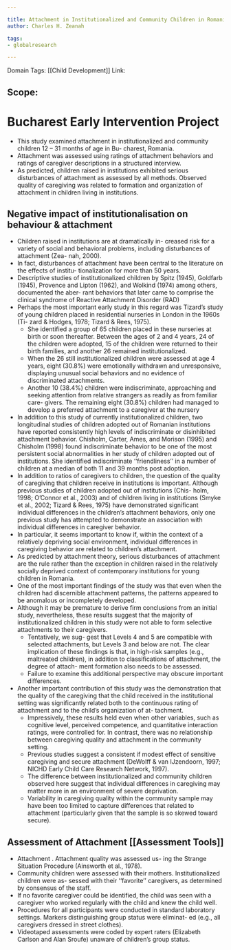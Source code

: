 ```yaml
---

title: Attachment in Institutionalized and Community Children in Romania
author: Charles H. Zeanah

tags:
- globalresearch

---
```

Domain Tags: [[Child Development]]
Link: 

## Scope:

# Bucharest Early Intervention Project

- This study examined attachment in institutionalized and community children 12 – 31 months of age in Bu- charest, Romania. 
- Attachment was assessed using ratings of attachment behaviors and ratings of caregiver descriptions in a structured interview. 
- As predicted, children raised in institutions exhibited serious disturbances of attachment as assessed by all methods. Observed quality of caregiving was related to formation and organization of attachment in children living in institutions. 

## Negative impact of institutionalisation on behaviour & attachment

- Children raised in institutions are at dramatically in- creased risk for a variety of social and behavioral problems, including disturbances of attachment (Zea- nah, 2000).
-  In fact, disturbances of attachment have been central to the literature on the effects of institu- tionalization for more than 50 years. 
- Descriptive studies of institutionalized children by Spitz (1945), Goldfarb (1945), Provence and Lipton (1962), and Wolkind (1974) among others, documented the aber- rant behaviors that later came to comprise the clinical syndrome of Reactive Attachment Disorder (RAD) 
- Perhaps the most important early study in this regard was Tizard’s study of young children placed in residential nurseries in London in the 1960s (Ti- zard & Hodges, 1978; Tizard & Rees, 1975). 
	- She identified a group of 65 children placed in these nurseries at birth or soon thereafter. Between the ages of 2 and 4 years, 24 of the children were adopted, 15 of the children were returned to their birth families, and another 26 remained institutionalized. 
	- When the 26 still institutionalized children were assessed at age 4 years, eight (30.8%) were emotionally withdrawn and unresponsive, displaying unusual social behaviors and no evidence of discriminated attachments. 
	- Another 10 (38.4%) children were indiscriminate, approaching and seeking attention from relative strangers as readily as from familiar care- givers. The remaining eight (30.8%) children had managed to develop a preferred attachment to a caregiver at the nursery
- In addition to this study of currently institutionalized children, two longitudinal studies of children adopted out of Romanian institutions have reported consistently high levels of indiscriminate or disinhibited attachment behavior. Chisholm, Carter, Ames, and Morison (1995) and Chisholm (1998) found indiscriminate behavior to be one of the most persistent social abnormalities in her study of children adopted out of institutions. She identified indiscriminate ‘‘friendliness’’ in a number of children at a median of both 11 and 39 months post adoption.
- In addition to ratios of caregivers to children, the question of the quality of caregiving that children receive in institutions is important. Although previous studies of children adopted out of institutions (Chis- holm, 1998; O’Connor et al., 2003) and of children living in institutions (Smyke et al., 2002; Tizard & Rees, 1975) have demonstrated significant individual differences in the children’s attachment behaviors, only one previous study has attempted to demonstrate an association with individual differences in caregiver behavior. 
- In particular, it seems important to know if, within the context of a relatively depriving social environment, individual differences in caregiving behavior are related to children’s attachment. 
- As predicted by attachment theory, serious disturbances of attachment are the rule rather than the exception in children raised in the relatively socially deprived context of contemporary institutions for young children in Romania.  
- One of the most important findings of the study was that even when the children had discernible attachment patterns, the patterns appeared to be anomalous or incompletely developed. 
- Although it may be premature to derive firm conclusions from an initial study, nevertheless, these results suggest that the majority of institutionalized children in this study were not able to form selective attachments to their caregivers. 
	- Tentatively, we sug- gest that Levels 4 and 5 are compatible with selected attachments, but Levels 3 and below are not. The clear implication of these findings is that, in high-risk samples (e.g., maltreated children), in addition to classifications of attachment, the degree of attach- ment formation also needs to be assessed. 
	- Failure to examine this additional perspective may obscure important differences. 
- Another important contribution of this study was the demonstration that the quality of the caregiving that the child received in the institutional setting was significantly related both to the continuous rating of attachment and to the child’s organization of at- tachment. 
	- Impressively, these results held even when other variables, such as cognitive level, perceived competence, and quantitative interaction ratings, were controlled for. In contrast, there was no relationship between caregiving quality and attachment in the community setting. 
	- Previous studies suggest a consistent if modest effect of sensitive caregiving and secure attachment (DeWolff & van IJzendoorn, 1997; NICHD Early Child Care Research Network, 1997). 
	- The difference between institutionalized and community children observed here suggest that individual differences in caregiving may matter more in an environment of severe deprivation. 
	- Variability in caregiving quality within the community sample may have been too limited to capture differences that related to attachment (particularly given that the sample is so skewed toward secure). 




## Assessment of Attachment [[Assessment Tools]]

- Attachment . Attachment quality was assessed us- ing the Strange Situation Procedure (Ainsworth et al., 1978). 
- Community children were assessed with their mothers. Institutionalized children were as- sessed with their ‘‘favorite’’ caregivers, as determined by consensus of the staff. 
- If no favorite caregiver could be identified, the child was seen with a caregiver who worked regularly with the child and knew the child well. 
- Procedures for all participants were conducted in standard laboratory settings. Markers distinguishing group status were eliminat- ed (e.g., all caregivers dressed in street clothes). 
- Videotaped assessments were coded by expert raters (Elizabeth Carlson and Alan Sroufe) unaware of children’s group status. 











